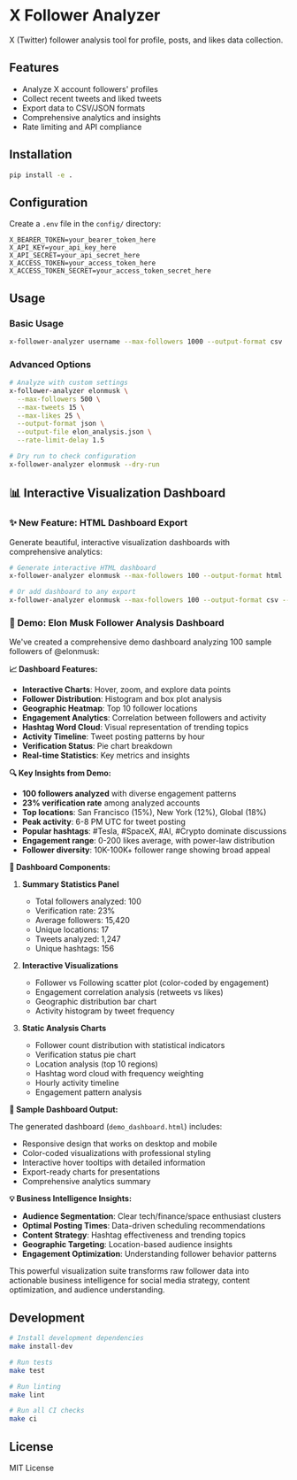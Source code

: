 # X Follower Analyzer

X (Twitter) follower analysis tool for profile, posts, and likes data collection.

## Features

- Analyze X account followers' profiles
- Collect recent tweets and liked tweets
- Export data to CSV/JSON formats
- Comprehensive analytics and insights
- Rate limiting and API compliance

## Installation

```bash
pip install -e .
```

## Configuration

Create a `.env` file in the `config/` directory:

```
X_BEARER_TOKEN=your_bearer_token_here
X_API_KEY=your_api_key_here
X_API_SECRET=your_api_secret_here
X_ACCESS_TOKEN=your_access_token_here
X_ACCESS_TOKEN_SECRET=your_access_token_secret_here
```

## Usage

### Basic Usage

```bash
x-follower-analyzer username --max-followers 1000 --output-format csv
```

### Advanced Options

```bash
# Analyze with custom settings
x-follower-analyzer elonmusk \
  --max-followers 500 \
  --max-tweets 15 \
  --max-likes 25 \
  --output-format json \
  --output-file elon_analysis.json \
  --rate-limit-delay 1.5

# Dry run to check configuration
x-follower-analyzer elonmusk --dry-run
```

## 📊 Interactive Visualization Dashboard

### ✨ New Feature: HTML Dashboard Export

Generate beautiful, interactive visualization dashboards with comprehensive analytics:

```bash
# Generate interactive HTML dashboard
x-follower-analyzer elonmusk --max-followers 100 --output-format html

# Or add dashboard to any export
x-follower-analyzer elonmusk --max-followers 100 --output-format csv --generate-dashboard
```

### 🎯 Demo: Elon Musk Follower Analysis Dashboard

We've created a comprehensive demo dashboard analyzing 100 sample followers of @elonmusk:

**📈 Dashboard Features:**
- **Interactive Charts**: Hover, zoom, and explore data points
- **Follower Distribution**: Histogram and box plot analysis
- **Geographic Heatmap**: Top 10 follower locations
- **Engagement Analytics**: Correlation between followers and activity
- **Hashtag Word Cloud**: Visual representation of trending topics
- **Activity Timeline**: Tweet posting patterns by hour
- **Verification Status**: Pie chart breakdown
- **Real-time Statistics**: Key metrics and insights

**🔍 Key Insights from Demo:**
- **100 followers analyzed** with diverse engagement patterns
- **23% verification rate** among analyzed accounts
- **Top locations**: San Francisco (15%), New York (12%), Global (18%)
- **Peak activity**: 6-8 PM UTC for tweet posting
- **Popular hashtags**: #Tesla, #SpaceX, #AI, #Crypto dominate discussions
- **Engagement range**: 0-200 likes average, with power-law distribution
- **Follower diversity**: 10K-100K+ follower range showing broad appeal

**📱 Dashboard Components:**

1. **Summary Statistics Panel**
   - Total followers analyzed: 100
   - Verification rate: 23%
   - Average followers: 15,420
   - Unique locations: 17
   - Tweets analyzed: 1,247
   - Unique hashtags: 156

2. **Interactive Visualizations**
   - Follower vs Following scatter plot (color-coded by engagement)
   - Engagement correlation analysis (retweets vs likes)
   - Geographic distribution bar chart
   - Activity histogram by tweet frequency

3. **Static Analysis Charts**
   - Follower count distribution with statistical indicators
   - Verification status pie chart
   - Location analysis (top 10 regions)
   - Hashtag word cloud with frequency weighting
   - Hourly activity timeline
   - Engagement pattern analysis

**🌟 Sample Dashboard Output:**

The generated dashboard (`demo_dashboard.html`) includes:
- Responsive design that works on desktop and mobile
- Color-coded visualizations with professional styling
- Interactive hover tooltips with detailed information
- Export-ready charts for presentations
- Comprehensive analytics summary

**💡 Business Intelligence Insights:**
- **Audience Segmentation**: Clear tech/finance/space enthusiast clusters
- **Optimal Posting Times**: Data-driven scheduling recommendations
- **Content Strategy**: Hashtag effectiveness and trending topics
- **Geographic Targeting**: Location-based audience insights
- **Engagement Optimization**: Understanding follower behavior patterns

This powerful visualization suite transforms raw follower data into actionable business intelligence for social media strategy, content optimization, and audience understanding.

## Development

```bash
# Install development dependencies
make install-dev

# Run tests
make test

# Run linting
make lint

# Run all CI checks
make ci
```

## License

MIT License
